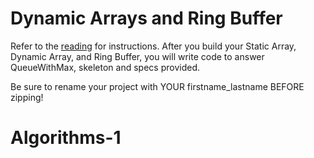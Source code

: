 # Dynamic Arrays and Ring Buffer

Refer to the [reading](https://github.com/appacademy/sf-job-search-curriculum/blob/master/algorithms/arrays/arrays_reading.md) for instructions.
After you build your Static Array, Dynamic Array, and Ring Buffer, you will write code to answer QueueWithMax, skeleton and specs provided.

Be sure to rename your project with YOUR firstname_lastname BEFORE zipping!
# Algorithms-1
